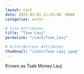 ```yaml
---
layout: cast
date: 2025-03-01 21:25:08 -0608
categories: actor

# Site Attributes
title: "Tsav Lauj"
permalink: "/cast/Tsav_Lauj"

# Actor/Actress Attributes
thumbnail: "/cast/Tsav Lauj.jpeg"
---
```

Known as Tsab Money Lauj